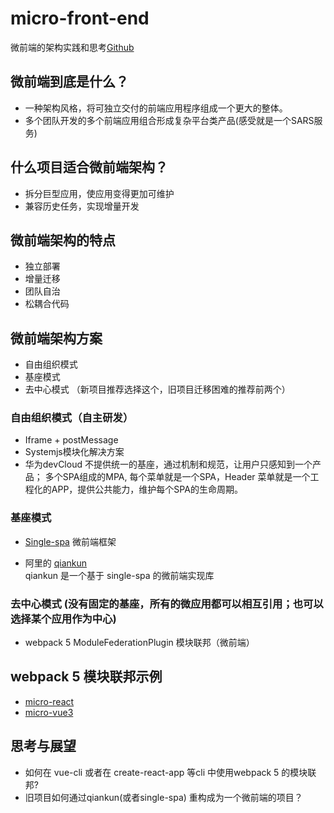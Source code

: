 # micro-front-end
微前端的架构实践和思考[Github](https://github.com/luozyiii/micro-front-end)

## 微前端到底是什么？
- 一种架构风格，将可独立交付的前端应用程序组成一个更大的整体。
- 多个团队开发的多个前端应用组合形成复杂平台类产品(感受就是一个SARS服务)

## 什么项目适合微前端架构？
- 拆分巨型应用，使应用变得更加可维护
- 兼容历史任务，实现增量开发

## 微前端架构的特点
- 独立部署
- 增量迁移
- 团队自治
- 松耦合代码

## 微前端架构方案
- 自由组织模式
- 基座模式
- 去中心模式 （新项目推荐选择这个，旧项目迁移困难的推荐前两个）

### 自由组织模式（自主研发）
- Iframe + postMessage
- Systemjs模块化解决方案
- 华为devCloud
不提供统一的基座，通过机制和规范，让用户只感知到一个产品；
多个SPA组成的MPA, 每个菜单就是一个SPA，Header 菜单就是一个工程化的APP，提供公共能力，维护每个SPA的生命周期。

### 基座模式
- [Single-spa](https://zh-hans.single-spa.js.org/docs/getting-started-overview) 微前端框架

- 阿里的 [qiankun](https://qiankun.umijs.org/zh/guide)  
qiankun 是一个基于 single-spa 的微前端实现库

### 去中心模式 (没有固定的基座，所有的微应用都可以相互引用；也可以选择某个应用作为中心)

- webpack 5 ModuleFederationPlugin 模块联邦（微前端）

## webpack 5 模块联邦示例
- [micro-react](https://github.com/luozyiii/micro-front-end/tree/main/micro-react)
- [micro-vue3](https://github.com/luozyiii/micro-front-end/tree/main/micro-vue3)

## 思考与展望
- 如何在 vue-cli 或者在 create-react-app 等cli 中使用webpack 5 的模块联邦?
- 旧项目如何通过qiankun(或者single-spa) 重构成为一个微前端的项目？ 